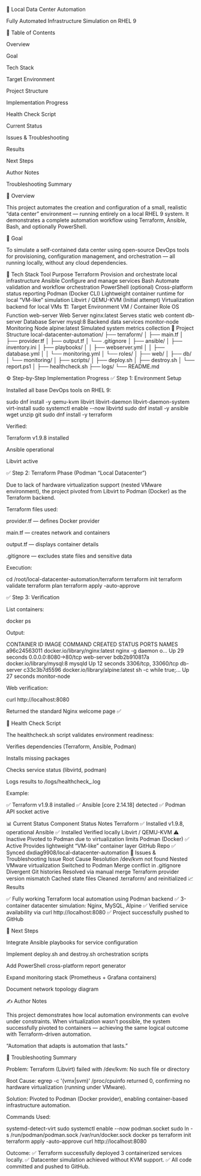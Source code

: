 🧠 Local Data Center Automation

Fully Automated Infrastructure Simulation on RHEL 9

📑 Table of Contents

Overview

Goal

Tech Stack

Target Environment

Project Structure

Implementation Progress

Health Check Script

Current Status

Issues & Troubleshooting

Results

Next Steps

Author Notes

Troubleshooting Summary

📘 Overview

This project automates the creation and configuration of a small, realistic “data center” environment — running entirely on a local RHEL 9 system.
It demonstrates a complete automation workflow using Terraform, Ansible, Bash, and optionally PowerShell.

🎯 Goal

To simulate a self-contained data center using open-source DevOps tools for provisioning, configuration management, and orchestration — all running locally, without any cloud dependencies.

🧱 Tech Stack
Tool	Purpose
Terraform	Provision and orchestrate local infrastructure
Ansible	Configure and manage services
Bash	Automate validation and workflow orchestration
PowerShell (optional)	Cross-platform status reporting
Podman (Docker CLI)	Lightweight container runtime for local “VM-like” simulation
Libvirt / QEMU-KVM	(Initial attempt) Virtualization backend for local VMs
🏗️ Target Environment
VM / Container	Role	OS	Function
web-server	Web Server	nginx:latest	Serves static web content
db-server	Database Server	mysql:8	Backend data services
monitor-node	Monitoring Node	alpine:latest	Simulated system metrics collection
📂 Project Structure
local-datacenter-automation/
├── terraform/
│   ├── main.tf
│   ├── provider.tf
│   ├── output.tf
│   └── .gitignore
│
├── ansible/
│   ├── inventory.ini
│   ├── playbooks/
│   │   ├── webserver.yml
│   │   ├── database.yml
│   │   └── monitoring.yml
│   └── roles/
│       ├── web/
│       ├── db/
│       └── monitoring/
│
├── scripts/
│   ├── deploy.sh
│   ├── destroy.sh
│   └── report.ps1
│
├── healthcheck.sh
├── logs/
└── README.md

⚙️ Step-by-Step Implementation Progress
✅ Step 1: Environment Setup

Installed all base DevOps tools on RHEL 9:

sudo dnf install -y qemu-kvm libvirt libvirt-daemon libvirt-daemon-system virt-install
sudo systemctl enable --now libvirtd
sudo dnf install -y ansible wget unzip git
sudo dnf install -y terraform


Verified:

Terraform v1.9.8 installed

Ansible operational

Libvirt active

✅ Step 2: Terraform Phase (Podman “Local Datacenter”)

Due to lack of hardware virtualization support (nested VMware environment), the project pivoted from Libvirt to Podman (Docker) as the Terraform backend.

Terraform files used:

provider.tf — defines Docker provider

main.tf — creates network and containers

output.tf — displays container details

.gitignore — excludes state files and sensitive data

Execution:

cd /root/local-datacenter-automation/terraform
terraform init
terraform validate
terraform plan
terraform apply -auto-approve

✅ Step 3: Verification

List containers:

docker ps


Output:

CONTAINER ID  IMAGE                            COMMAND               CREATED         STATUS         PORTS                 NAMES
a96c24563011  docker.io/library/nginx:latest   nginx -g daemon o...  Up 29 seconds   0.0.0.0:8080->80/tcp  web-server
bdb2b910817a  docker.io/library/mysql:8        mysqld                Up 12 seconds   3306/tcp, 33060/tcp   db-server
c33c3b7d5596  docker.io/library/alpine:latest  sh -c while true;...  Up 27 seconds                        monitor-node


Web verification:

curl http://localhost:8080


Returned the standard Nginx welcome page ✅

🧪 Health Check Script

The healthcheck.sh script validates environment readiness:

Verifies dependencies (Terraform, Ansible, Podman)

Installs missing packages

Checks service status (libvirtd, podman)

Logs results to /logs/healthcheck_<date>.log

Example:

✅ Terraform v1.9.8 installed
✅ Ansible [core 2.14.18] detected
✅ Podman API socket active

📊 Current Status
Component	Status	Notes
Terraform	✅ Installed	v1.9.8, operational
Ansible	✅ Installed	Verified locally
Libvirt / QEMU-KVM	⚠️ Inactive	Pivoted to Podman due to virtualization limits
Podman (Docker)	✅ Active	Provides lightweight “VM-like” container layer
GitHub Repo	✅ Synced	dxdiag9908/local-datacenter-automation
🧰 Issues & Troubleshooting
Issue	Root Cause	Resolution
/dev/kvm not found	Nested VMware virtualization	Switched to Podman
Merge conflict in .gitignore	Divergent Git histories	Resolved via manual merge
Terraform provider version mismatch	Cached state files	Cleaned .terraform/ and reinitialized
📈 Results

✅ Fully working Terraform local automation using Podman backend
✅ 3-container datacenter simulation: Nginx, MySQL, Alpine
✅ Verified service availability via curl http://localhost:8080
✅ Project successfully pushed to GitHub

🚀 Next Steps

Integrate Ansible playbooks for service configuration

Implement deploy.sh and destroy.sh orchestration scripts

Add PowerShell cross-platform report generator

Expand monitoring stack (Prometheus + Grafana containers)

Document network topology diagram

✍️ Author Notes

This project demonstrates how local automation environments can evolve under constraints.
When virtualization wasn’t possible, the system successfully pivoted to containers — achieving the same logical outcome with Terraform-driven automation.

“Automation that adapts is automation that lasts.”

🧩 Troubleshooting Summary

Problem:
Terraform (Libvirt) failed with /dev/kvm: No such file or directory

Root Cause:
egrep -c '(vmx|svm)' /proc/cpuinfo returned 0, confirming no hardware virtualization (running under VMware).

Solution:
Pivoted to Podman (Docker provider), enabling container-based infrastructure automation.

Commands Used:

systemd-detect-virt
sudo systemctl enable --now podman.socket
sudo ln -s /run/podman/podman.sock /var/run/docker.sock
docker ps
terraform init
terraform apply -auto-approve
curl http://localhost:8080


Outcome:
✅ Terraform successfully deployed 3 containerized services locally.
✅ Datacenter simulation achieved without KVM support.
✅ All code committed and pushed to GitHub.
